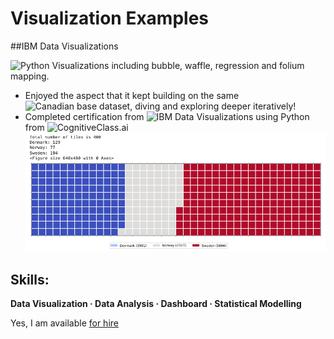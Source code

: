 # Visualization Examples

##IBM Data Visualizations

![Python Visualizations](https://github.com/cboyda/Visualizations/blob/main/IBM%20Data%20Visualization.ipynb) including bubble, waffle, regression and folium mapping.  
* Enjoyed the aspect that it kept building on the same ![Canadian base dataset](https://www.youtube.com/watch?v=-9NdvCevPyc), diving and exploring deeper iteratively!
* Completed certification from ![IBM Data Visualizations using Python](https://www.credly.com/badges/f84bf7d7-1e39-43ba-9cf3-f099aa7ebd1f/linked_in_profile) from ![CognitiveClass.ai](https://apps.cognitiveclass.ai/learning/course/course-v1:CognitiveClass+DV0101EN+v2/home)
![Waffle Chart](https://raw.githubusercontent.com/cboyda/Visualizations/main/waffle_chart_example.png)

## Skills: 
**Data Visualization · Data Analysis · Dashboard · Statistical Modelling**

Yes, I am available [for hire](https://www.linkedin.com/in/clintonboyda/)

